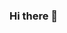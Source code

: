 ### Hi there 👋

<!--
**aavishkark/aavishkark** is a ✨ _special_ ✨ repository because its `README.md` (this file) appears on your GitHub profile.

Here are some ideas to get you started:

- 🔭 I’m currently working on ...
- 🌱 I’m currently learning ...
- 👯 I’m looking to collaborate on ...
- 🤔 I’m looking for help with ...
- 💬 Ask me about ...
- 📫 How to reach me: ...
- 😄 Pronouns: ...
- ⚡ Fun fact: ...
- LinkedIn: https://www.linkedin.com/in/avishkar-kamble-426830202/
-PortFolio: https://aavishkark.github.io
-github-streak-stats Src: https://github-readme-streak-stats.herokuapp.com?user=aavishkark
-->

